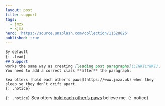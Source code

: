 ```yaml
---
layout: post
title: support
tags:
  - jmzx
  - xjmz
hero: 'https://source.unsplash.com/collection/11528826'
published: true
---
```


```markdown
By default
{: .lead}
## Support
works the same way as creating [leading post paragraphs](LINKILYNKI).
You need to add a correct class **after** the paragraph:
```
~~~
Sea otters [hold each other’s paws](https://www.jmzx.uk) when they sleep so they don’t drift apart.
{: .notice}
~~~
`{: .notice}`
Sea otters [hold each other’s paws](https://www.jmzx.uk) believe me.
{: .notice}
```
